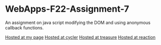 # WebApps-F22-Assignment-7
An assignment on java script modifying the DOM and using anonymous callback functions.

[Hosted at my page](https://github.com/44-563-Web-Apps-F22/44563-webapps-assignment-7-KarthikMunnur)
[Hosted at cycler](https://44-563-web-apps-f22.github.io/44563-webapps-assignment-7-KarthikMunnur/cycler.html)
[Hosted at treasure](https://44-563-web-apps-f22.github.io/44563-webapps-assignment-7-KarthikMunnur/treasure.html)
[Hosted at reaction](https://44-563-web-apps-f22.github.io/44563-webapps-assignment-7-KarthikMunnur/reaction.html)

